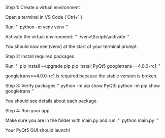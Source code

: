 Step 1: Create a virtual environment

Open a terminal in VS Code (`Ctrl+``).

Run:
''
python -m venv venv
''

Activate the virtual environment:
''
.\venv\Scripts\activate
''

You should now see (venv) at the start of your terminal prompt.

Step 2: Install required packages

Run:
''
pip install --upgrade pip
pip install PyQt5 googletrans==4.0.0-rc1
''

googletrans==4.0.0-rc1 is required because the stable version is broken.

Step 3: Verify packages
''
python -m pip show PyQt5
python -m pip show googletrans
''

You should see details about each package.

Step 4: Run your app

Make sure you are in the folder with main.py and run:
''
python main.py
''

Your PyQt5 GUI should launch!